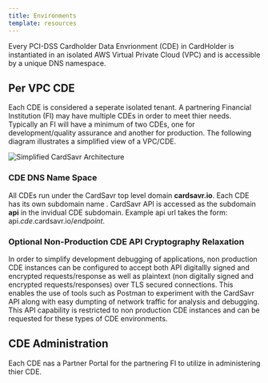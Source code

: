 ```yaml
---
title: Environments
template: resources
---
```


Every PCI-DSS Cardholder Data Envrionment \(CDE\) in CardHolder is instantiated in an isolated AWS Virtual Private Cloud \(VPC\) and is accessible by a unique DNS namespace.

## Per VPC CDE

Each CDE is considered a seperate isolated tenant.  A partnering Financial Institution \(FI\) may have multiple CDEs in order to meet thier needs.  Typically an FI will have a minimum of two CDEs, one for development/quality assurance and another for production. The following diagram illustrates a simplified view of a VPC/CDE.

![Simplified CardSavr Architecture](/images/cardSavrSimpleArchitecture.jpg "Simplified CardSavr Architecture") 

### CDE DNS Name Space

All CDEs run under the CardSavr top level domain **cardsavr.io**. Each CDE has its own subdomain name . CardSavr API is accessed  as the subdomain **api** in the invidual CDE subdomain. Example api url takes the form: api.*cde*.cardsavr.io/*endpoint*.

### Optional Non-Production CDE API Cryptography Relaxation

In order to simplify development debugging of applications, non production CDE instances can be configured to accept both API digitallly signed and encrypted requests/response as well as plaintext \(non digitally signed and encrypted requests/responses\) over TLS secured connections.  This enables the use of tools such as Postman to experiment with the CardSavr API along with easy dumpting of network traffic for analysis and debugging.  This API capability is restricted to non production CDE instances and can be requested for these types of CDE environments. 

## CDE Administration

Each CDE nas a Partner Portal for the partnering FI to utilize in administering thier CDE.
